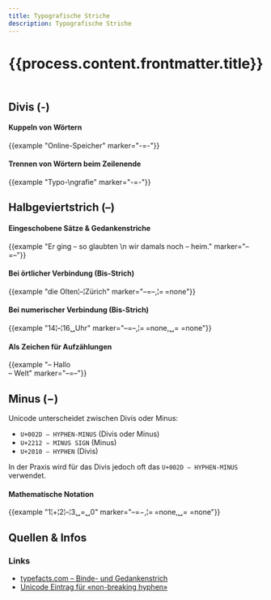 ```yaml
---
title: Typografische Striche
description: Typografische Striche
---
```



<header>

# {{process.content.frontmatter.title}}

</header>




## Divis (-)


<div class="example-big">

#### Kuppeln von Wörtern
{{example "Online-Speicher" marker="-=-"}}

</div>



<div class="example-big">

#### Trennen von Wörtern beim Zeilenende
{{example "Typo-\ngrafie" marker="-=-"}}

</div>




## Halbgeviertstrich (–)


<div class="example-big">

#### Eingeschobene Sätze & Gedankenstriche

{{example "Er ging – so glaubten \n wir damals noch – heim." marker="–=–"}}

</div>


<div class="example-big">

#### Bei örtlicher Verbindung (Bis-Strich)
>


{{example "die Olten¦–¦Zürich" marker="–=–,¦=&#x202F;=none"}}


</div>





<div class="example-big">

#### Bei numerischer Verbindung (Bis-Strich)

{{example "14¦–¦16␣Uhr" marker="–=–,¦=&#x202F;=none,␣=​&nbsp;=none"}}

</div>




<div class="example-big">

#### Als Zeichen für Aufzählungen

{{example "– Hallo<br/>– Welt" marker="–=–"}}

</div>



## Minus (&minus;)

Unicode unterscheidet zwischen Divis oder Minus:
* `U+002D – HYPHEN-MINUS` (Divis oder Minus)
* `U+2212 − MINUS SIGN` (Minus)
* `U+2010 – HYPHEN` (Divis)

In der Praxis wird für das Divis jedoch oft das `U+002D – HYPHEN-MINUS` verwendet.


<div class="example-big">


#### Mathematische Notation

{{example "1¦+¦2¦–¦3␣=␣0" marker="–=&minus;,¦=&#x202F;=none,␣=​&nbsp;=none"}}


</div>





## Quellen & Infos

<div class="box">

### Links
* [typefacts.com – Binde- und Gedanken­strich](https://typefacts.com/artikel/binde-und-gedankenstrich)
* [Unicode Eintrag für «non-breaking hyphen»](https://util.unicode.org/UnicodeJsps/character.jsp?a=02011)

</div>
